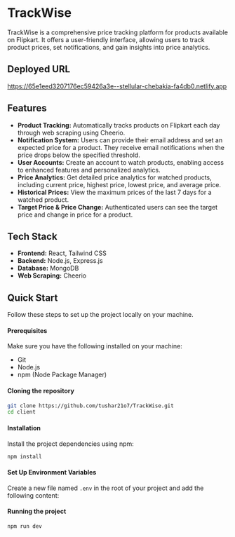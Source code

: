 # TrackWise

TrackWise is a comprehensive price tracking platform for products available on Flipkart. It offers a user-friendly interface, allowing users to track product prices, set notifications, and gain insights into price analytics.

## Deployed URL

https://65e1eed3207176ec59426a3e--stellular-chebakia-fa4db0.netlify.app

## Features

- **Product Tracking:** Automatically tracks products on Flipkart each day through web scraping using Cheerio.
- **Notification System:** Users can provide their email address and set an expected price for a product. They receive email notifications when the price drops below the specified threshold.
- **User Accounts:** Create an account to watch products, enabling access to enhanced features and personalized analytics.
- **Price Analytics:** Get detailed price analytics for watched products, including current price, highest price, lowest price, and average price.
- **Historical Prices:** View the maximum prices of the last 7 days for a watched product.
- **Target Price & Price Change:** Authenticated users can see the target price and change in price for a product.

## Tech Stack

- **Frontend:** React, Tailwind CSS
- **Backend:** Node.js, Express.js
- **Database:** MongoDB
- **Web Scraping:** Cheerio

## Quick Start
Follow these steps to set up the project locally on your machine.

#### Prerequisites
Make sure you have the following installed on your machine:
* Git
* Node.js
* npm (Node Package Manager)

#### Cloning the repository
 
```bash
git clone https://github.com/tushar21o7/TrackWise.git
cd client
```
#### Installation
Install the project dependencies using npm:
```bash
npm install
```

#### Set Up Environment Variables
Create a new file named `.env` in the root of your project and add the following content:

#### Running the project
```bash
npm run dev

